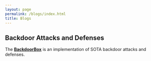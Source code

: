 ```yaml
---
layout: page
permalink: /blogs/index.html
title: Blogs
---
```


## Backdoor Attacks and Defenses
The [**BackdoorBox**](https://github.com/THUYimingLi/BackdoorBox) is an implementation of SOTA backdoor attacks and defenses.
